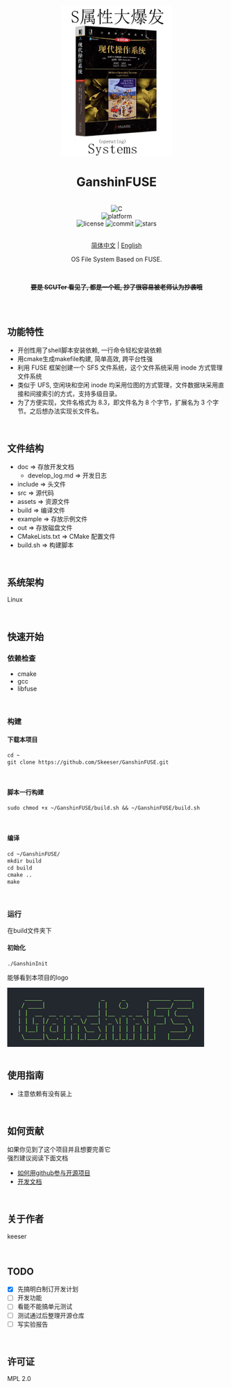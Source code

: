 <div align="center">

<img alt="LOGO" src="assets/sys.jpg" width="256" height="346" />

# GanshinFUSE

<br>

<div>
    <img alt="C" src="https://img.shields.io/badge/C-gcc-%2300599C">
</div>
<div>
    <img alt="platform" src="https://img.shields.io/badge/platform-Linux%20-blueviolet">
</div>
<div>
    <img alt="license" src="https://img.shields.io/github/license/Skeeser/GanshinFUSE">
    <img alt="commit" src="https://img.shields.io/github/commit-activity/m/Skeeser/GanshinFUSE?color=%23ff69b4">
    <img alt="stars" src="https://img.shields.io/github/stars/Skeeser/GanshinFUSE?style=social">
</div>
<br>

[简体中文](README_ZH.md) | [English](README_EN.md)

OS File System Based on FUSE.

<br>

~~**要是 SCUTer 看见了, 都是一个班, 抄了很容易被老师认为抄袭哦**~~

<br>

</div>

<br>

## 功能特性
- 开创性用了shell脚本安装依赖, 一行命令轻松安装依赖
- 用cmake生成makefile构建, 简单高效, 跨平台性强
- 利用 FUSE 框架创建一个 SFS 文件系统，这个文件系统采用 inode 方式管理文件系统
- 类似于 UFS, 空闲块和空闲 inode 均采用位图的方式管理，文件数据块采用直接和间接索引的方式，支持多级目录。
- 为了方便实现，文件名格式为 8.3，即文件名为 8 个字节，扩展名为 3 个字节。之后想办法实现长文件名。

<br>

## 文件结构

- doc => 存放开发文档
  - develop_log.md => 开发日志
- include => 头文件
- src => 源代码
- assets => 资源文件
- build => 编译文件
- example => 存放示例文件
- out => 存放磁盘文件
- CMakeLists.txt => CMake 配置文件
- build.sh => 构建脚本

<br>

## 系统架构

Linux

<br>

## 快速开始

### 依赖检查
- cmake
- gcc
- libfuse

<br>

### 构建
#### 下载本项目
```shell
cd ~
git clone https://github.com/Skeeser/GanshinFUSE.git
```

<br>

#### 脚本一行构建
```shell
sudo chmod +x ~/GanshinFUSE/build.sh && ~/GanshinFUSE/build.sh
```

<br>

#### 编译

```shell
cd ~/GanshinFUSE/
mkdir build
cd build
cmake ..
make
```

<br>

### 运行
在build文件夹下

#### 初始化

```shell
./GanshinInit
```

能够看到本项目的logo

<div align="left" >
<img alt="logo2" src="assets/logo.png" />
</div>

<br>

## 使用指南
- 注意依赖有没有装上

<br>

## 如何贡献
如果你见到了这个项目并且想要完善它  
强烈建议阅读下面文档  

- [如何用github参与开源项目](doc/github参与开源项目流程.md)
- [开发文档](doc/develop_log.md)

<br>

## 关于作者

keeser

<br>

## TODO

- [x] 先搞明白制订开发计划
- [ ] 开发功能
- [ ] 看能不能搞单元测试
- [ ] 测试通过后整理开源仓库
- [ ] 写实验报告

<br>

## 许可证

MPL 2.0
